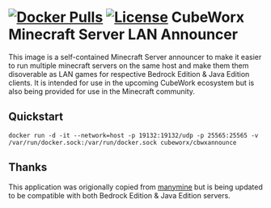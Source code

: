 [![Docker Pulls](https://img.shields.io/docker/pulls/cubeworx/cbwxannounce.svg)](https://hub.docker.com/r/cubeworx/cbwxannounce)
[![License](https://img.shields.io/badge/license-MIT-blue.svg)](https://github.com/cubeworx/cbwxannounce/blob/master/LICENSE)
CubeWorx Minecraft Server LAN Announcer
==============

This image is a self-contained Minecraft Server announcer to make it easier to run multiple minecraft servers on the same host and make them them disoverable as LAN games for respective Bedrock Edition & Java Edition clients. It is intended for use in the upcoming CubeWork ecosystem but is also being provided for use in the Minecraft community.

## Quickstart

```
docker run -d -it --network=host -p 19132:19132/udp -p 25565:25565 -v /var/run/docker.sock:/var/run/docker.sock cubeworx/cbwxannounce
```

## Thanks

This application was origionally copied from [manymine](https://github.com/illiteratealliterator/manymine) but is being updated to be compatible with both Bedrock Edition & Java Edition servers.
